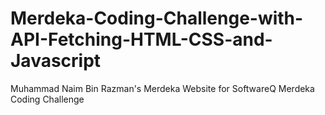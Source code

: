 # Merdeka-Coding-Challenge-with-API-Fetching-HTML-CSS-and-Javascript
Muhammad Naim Bin Razman's Merdeka Website for SoftwareQ Merdeka Coding Challenge
